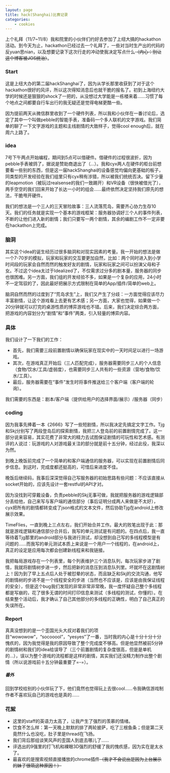 ```yaml
---
layout: page
title: hack(Shanghai)比赛记录
categories:
    - cookies
---
```


上个礼拜（11/7~11/8）我和院里的小伙伴们约好去参加了上纽大搞的hackathon活动。到今天为止，hackathon已经过去一个礼拜了，一些对当时生产出的代码的反yuan思nian，以及想要记录下这次行走的冲动使我决定写点什么<del>（内心：别让这个博客被JOS统治）</del>。

### **Start**

这是上纽大办的第二届hackShanghai了，因为从学长那里收获到了对于这个hackathon很好的风评，所以这次得知消息后也就干脆的报名了。初到上海纽约大学的时候还是狠狠的shock了一把的，从没想过大学能是一栋楼来着……习惯了每个地点之间都要自行车出行的我无疑还是觉得电梯更酷一些。

因为提前两天从微信群里收到了一个硬件列表，所以我和小伙伴在一番讨论后，选定了其中一个叫做pebble的智能手表，准备码一个多人联机的文字游戏。我们简单的聊了一下文字游戏的主题和主线剧情的大致样子，觉得cool enough后，就在周六上路了。

### **idea**

7号下午两点开始编程，期间到5点可以借硬件。借硬件的过程很波折，因为pebble手表被鸽了，据说是赞助商退出了（…）。我和cyx两人在硬件的柜台前想要看一些别的东西，但是这一届hackShanghai的设备感觉均偏向更基础的板子，同类型的开发经验在我们组里只有cyx稍有涉猎，所以被我们统统否决。留下少量的leapmotion（被玩过realsense的我们一致踢开）和VR设备（很快被借光了），两手空空的我们回来开始了长达一小时的组会……最终依然决定坚持我们原先的想法，干脆甩开硬件。

我们的想法是一个三人的三天冒险故事：三人流落荒岛，需要齐心协力生存10天。我们的任务就是实现一个基本的游戏框架：服务器协调好三个人的事件列表，不断的让他们进入新的剧情；我们只要写一两个剧情，其余的编剧工作不一定非要在hackathon上完成。

### **脑洞**

其实这个idea的诞生经历过很多脑洞和对现实因素的考量。我一开始的想法是做一个7-70岁的模拟，玩家和玩家的交互要更加自然，比如：两个同时进入到小学时间段的玩家会自然而然的触发好友的剧情，玩家和玩家之间可以扮演父母和子女。不过这个idea太过于Idealized了，不仅需求过分多的剧本量，服务器的同步也很困难。另一方面，我们组的开发经验不多，如果是一个复杂的应用，24小时不一定驾驭的了，因此最好把展示方式限制在简单的App/插件/简单的web上。

脑洞自然而然的过度到了“荒岛求生”上，我们又产生了分歧：一方面觉得应该尽力丰富剧情，让这个游戏看上去更有艺术感；另一方面，大家也觉得，如果做一个20分钟就可以打完的桌游性质的博弈游戏也不错。后来，我们决定综合两方面，把游戏的内容划分为“剧情”和“事件”两类，引入轻量的博弈内容。

### **具体**

我们设计了一下我们的工作：
* 首先，我们需要三段前置剧情以确保玩家在现实中的一天时间足以进行一场游戏。
* 其次，在游戏真正开始后（三人匹配完成），服务器需要同步三人的个人信息（食物/饮水/工具/虚弱度），也需要同步三人共有的一些资源（营地/食物/饮水/工具）。
* 最后，服务器需要在“事件”发生时将事件推送给三个客户端（客户端的轮询）。

我们需要的东西是：剧本/客户端（提供给用户的选择界面/展示）/服务器（同步）

### **coding**

因为我事先捧着一本《2666》写了一些短剧情，所以我决定先搞定文字工作。Tjg和Skj分别写了两段登岛后的探索剧情，我把三人登岛前的前置剧情完成了。这一部分说来容易，其实花费了非常大的精力去试图保证剧情的可玩性和艺术感。有测评的人说过：玩游戏的人对游戏最关注的部分就是前十五分钟，经过此役，我深以为然。

到晚上晚饭前完成了一个简单的和客户端通信的服务器，可以实现在前置剧情后同步信息。到这时，完成度都还挺高的，可惜后来进度不佳。

晚饭后继续码，我事后深深觉得自己写服务器的初始思路有些问题：不应该直接从socket开始的，应该先设计一套restful的API才对。

因为没找到可穿戴设备，负责pebble的Skj无事可做，我就把服务器的游戏逻辑部分丢给他，自己来写与客户端的通信部分（事后证明分成两人来做是不太好），cyx把所有的剧情都转变成了json格式的文本文件，然后协助Tjg在android上修改展示效果。

TimeFlies，一直到晚上三点左右，我们开始合并工作。最大的败笔出现于此：那就是游戏逻辑和通信部分合并后，我写的单元测试是有问题的。在四点后，我一直等待着Tjg那里的android部分与我进行测试，却没想到自己写的多线程模型是有问题的……而我写的单元测试本质上来说是一个用户一个线程的，在android上，真正的设定是应用每次都会创建新线程来和我链接。

我把每局游戏存在一个列表里，每个列表维护三个消息队列，每次玩家步进了剧情，我就将剧情树步进一步，然后把新的消息压到消息队列里。坏就坏在这剧情树上！因为到了早上五点后人处于被怼晕的状态，而且缺乏和Skj的交流沟通，他写的剧情树的步进不是一个线程安全的步进（当然也不应该是，应该是由我保证线程的安全），但是这个bug我们发现的非常非常非常晚，我一度怀疑自己整个多线程都是写崩的，花了很多无谓的时间打印信息来测试（多线程的测试，你懂的）。在结束整个活动后，我才确认了自己其他部分的多线程的正确性，明白了自己真正的失误所在。

### **Report**

真真没想到的是一个歪国光头大叔对着我们的项目“wowowow”，“socooool”，“yesyes”了一番，当时我的内心是十分十分十分愧疚的，因为我觉得是我的原因导致了整个完成度不够高。但是他显然被前5分钟的剧情树和我们的idea给误导了（三个前置剧情的复杂度很高，但是是单机的…），误以为整个游戏的流程都是这样的剧情，其实我们还没精力制作出整个剧情（所以说游戏前十五分钟最重要了=-=）。

##### **番外**

回到学校给别的小伙伴玩了下，他们竟然也觉得玩上去很cool……令我确信游戏制作者不喜欢玩自己的游戏也是真的……

### **花絮**

* 这里的staff的英语力太高了，让我产生了强烈的羡慕的情绪。
* 饮食不怎么样：第一天晚上默默的排了两轮披萨，吃了三根鱼条；但是第二天竟然什么也没吃，肚子里是thread在飞扬。
* 我们背后那组谈笑风声的歪国人到底去哪儿了……
* 评选出的9强里的打飞机和裸眼3D强烈的舒缓了我的愧疚感，因为实在是太水了。
* 最喜欢的是搜索视频直接播放的chrome插件<del>（我才不会说出是因为上台展示的妹子很萌这种原因！）</del>